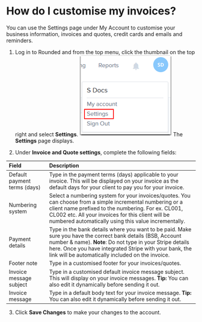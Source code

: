 # How do I customise my invoices?

You can use the Settings page under My Account to customise your business information, invoices and quotes, credit cards and emails and reminders.

1) Log in to Rounded and from the top menu, click the thumbnail on the top right and select **Settings**.
![](/assets/Rounded_Settings.png)
The **Settings** page displays.

2) Under **Invoice and Quote settings**, complete the following fields:

| Field | Description |
| :--- | :--- |
| Default payment terms \(days\) | Type in the payment terms \(days\) applicable to your invoice. This will be displayed on your invoice as the default days for your client to pay you for your invoice. |
| Numbering system | Select a numbering system for your invoices/quotes. You can choose from a simple incremental numbering or a client name prefixed to the numbering. For ex. CL001, CL002 etc. All your invoices for this client will be numbered automatically using this value incrementally.|
| Payment details | Type in the bank details where you want to be paid. Make sure you have the correct bank details \(BSB, Account number & name\). **Note**: Do not type in your Stripe details here. Once you have integrated Stripe with your bank, the link will be automatically included on the invoice. |
| Footer note | Type in a customised footer for your invoices/quotes. |
| Invoice message subject | Type in a customised default invoice message subject. This will display on your invoice messages. **Tip:** You can also edit it dynamically before sending it out. |
| Invoice message | Type in a default body text for your invoice message. **Tip:** You can also edit it dynamically before sending it out. |


3) Click **Save Changes** to make your changes to the account.

